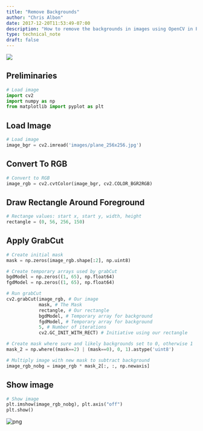 ```yaml
---
title: "Remove Backgrounds"
author: "Chris Albon"
date: 2017-12-20T11:53:49-07:00
description: "How to remove the backgrounds in images using OpenCV in Python."
type: technical_note
draft: false
---
```

<a alt="grabcut" href="https://machinelearningflashcards.com">
    <img src="remove_backgrounds/Grabcut_print.png" class="flashcard center-block">
</a>

## Preliminaries


```python
# Load image
import cv2
import numpy as np
from matplotlib import pyplot as plt
```

## Load Image


```python
# Load image
image_bgr = cv2.imread('images/plane_256x256.jpg')
```

## Convert To RGB


```python
# Convert to RGB
image_rgb = cv2.cvtColor(image_bgr, cv2.COLOR_BGR2RGB)
```

## Draw Rectangle Around Foreground


```python
# Rectange values: start x, start y, width, height
rectangle = (0, 56, 256, 150)
```

## Apply GrabCut


```python
# Create initial mask
mask = np.zeros(image_rgb.shape[:2], np.uint8)

# Create temporary arrays used by grabCut
bgdModel = np.zeros((1, 65), np.float64)
fgdModel = np.zeros((1, 65), np.float64)

# Run grabCut
cv2.grabCut(image_rgb, # Our image
            mask, # The Mask
            rectangle, # Our rectangle
            bgdModel, # Temporary array for background
            fgdModel, # Temporary array for background
            5, # Number of iterations
            cv2.GC_INIT_WITH_RECT) # Initiative using our rectangle

# Create mask where sure and likely backgrounds set to 0, otherwise 1
mask_2 = np.where((mask==2) | (mask==0), 0, 1).astype('uint8')

# Multiply image with new mask to subtract background
image_rgb_nobg = image_rgb * mask_2[:, :, np.newaxis]
```

## Show image


```python
# Show image
plt.imshow(image_rgb_nobg), plt.axis("off")
plt.show()
```


![png](remove_backgrounds_13_0.png)

